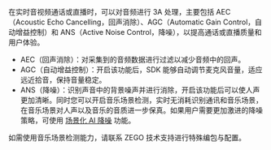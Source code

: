 在实时音视频通话或直播时，可以对音频进行 3A 处理，主要包括 AEC（Acoustic Echo Cancelling，回声消除）、AGC（Automatic Gain Control，自动增益控制）和 ANS（Active Noise Control，降噪），以提高通话或直播质量和用户体验。

- AEC（回声消除）：对采集到的音频数据进行过滤以减少音频中的回声。
- AGC（自动增益控制）：开启该功能后，SDK 能够自动调节麦克风音量，适应远近拾音，保持音量稳定。
- ANS（降噪）：识别声音中的背景噪声并进行消除，开启该功能后可以使人声更加清晰。同时您可以开启音乐场景检测，实时无消耗识别通讯和音乐场景，在音乐场景对人声以及音乐的音质进一步保真。如果用户需要更加激进的降噪策略，可使用 [场景化 AI 降噪](!AIDenoise) 功能。

<div class="mk-warning">

如需使用音乐场景检测能力，请联系 ZEGO 技术支持进行特殊编包与配置。
</div>






























